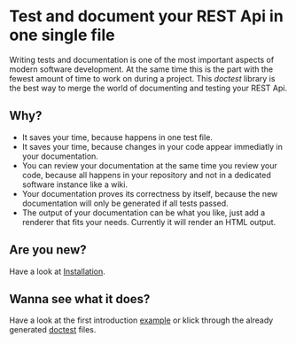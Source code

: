 # Test and document your REST Api in one single file
Writing tests and documentation is one of the most important aspects of modern software development. At the same time this is the part with the fewest amount of time to work on during a project. This *doctest* library is the best way to merge the world of documenting and testing your REST Api. 

## Why?
 * It saves your time, because happens in one test file.
 * It saves your time, because changes in your code appear immediatly in your documentation.
 * You can review your documentation at the same time you review your code, because all happens in your repository and not in a dedicated software instance like a wiki.
 * Your documentation proves its correctness by itself, because the new documentation will only be generated if all tests passed.
 * The output of your documentation can be what you like, just add a renderer that fits your needs. Currently it will render an HTML output.

## Are you new?
Have a look at [Installation](Installation.html).

## Wanna see what it does?
Have a look at the first introduction [example](Example.html) or klick through the already generated [doctest](Doctests.hmtl) files.
